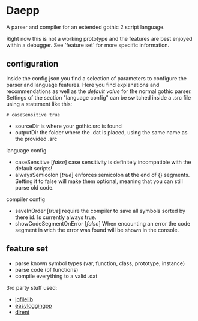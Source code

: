 # Daepp
A parser and compiler for an extended gothic 2 script language.

Right now this is not a working prototype and the features are best enjoyed within a debugger.
See 'feature set' for more specific information.

## configuration
Inside the config.json you find a selection of parameters to configure the parser and language features.
Here you find explanations and recommendations as well as the *default value* for the normal gothic parser.
Settings of the section "language config" can be switched inside a .src file using a statement like this:
```
# caseSensitive true
```
* sourceDir is where your gothic.src is found
* outputDir the folder where the .dat is placed, using the same name as the provided .src

language config
* caseSensitive [*false*] case sensitivity is definitely incompatible with the default scripts!
* alwaysSemicolon [*true*] enforces semicolon at the end of {} segments. Setting it to false will make them optional, meaning that you can still parse old code.

compiler config
* saveInOrder [*true*] require the compiler to save all symbols sorted by there id. Is currently always true.
* showCodeSegmentOnError [*false*] When encounting an error the code segment in wich the error was found will be shown in the console.

## feature set
* parse known symbol types (var, function, class, prototype, instance)
* parse code (of functions)
* compile everything to a valid .dat

3rd party stuff used:

* [jofilelib](https://github.com/Jojendersie/JoFileLib)
* [easyloggingpp](https://github.com/easylogging/easyloggingpp)
* [dirent](http://pubs.opengroup.org/onlinepubs/9699919799/)

